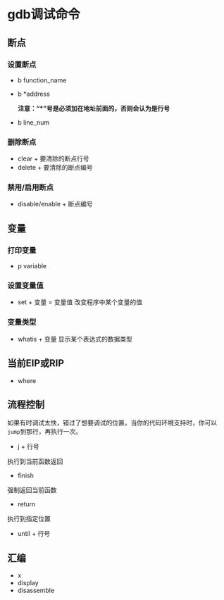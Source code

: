 # gdb调试命令



## 断点

### 设置断点

- b function_name

- b *address

  **注意：“*”号是必须加在地址前面的，否则会认为是行号**

- b line_num

### 删除断点

- clear + 要清除的断点行号
- delete + 要清除的断点编号

### 禁用/启用断点

- disable/enable + 断点编号



## 变量

### 打印变量

- p variable

### 设置变量值

- set + 变量 = 变量值			改变程序中某个变量的值

### 变量类型

- whatis + 变量		显示某个表达式的数据类型



## 当前EIP或RIP

- where



## 流程控制

如果有时调试太快，错过了想要调试的位置，当你的代码环境支持时，你可以`jump`到那行，再执行一次。

- j + 行号

执行到当前函数返回

- finish

强制返回当前函数

- return

执行到指定位置

- until + 行号



## 汇编

- x
- display
- disassemble


